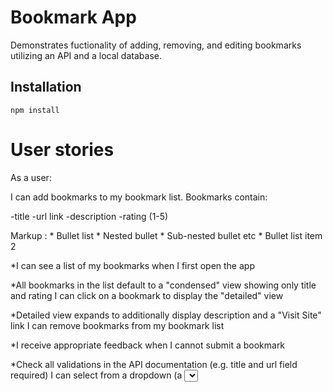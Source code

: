 # Bookmark App
Demonstrates fuctionality of adding, removing, and editing bookmarks utilizing an API and a local database. 

## Installation
````
npm install
````
# User stories

As a user:

I can add bookmarks to my bookmark list. Bookmarks contain:

-title
-url link
-description
-rating (1-5)

Markup : * Bullet list
              * Nested bullet
                  * Sub-nested bullet etc
          * Bullet list item 2
          
*I can see a list of my bookmarks when I first open the app

*All bookmarks in the list default to a "condensed" view showing only title and rating
I can click on a bookmark to display the "detailed" view

*Detailed view expands to additionally display description and a "Visit Site" link
I can remove bookmarks from my bookmark list

*I receive appropriate feedback when I cannot submit a bookmark

*Check all validations in the API documentation (e.g. title and url field required)
I can select from a dropdown (a <select> element) a "minimum rating" to filter the list by all bookmarks rated at or above the chosen selection



